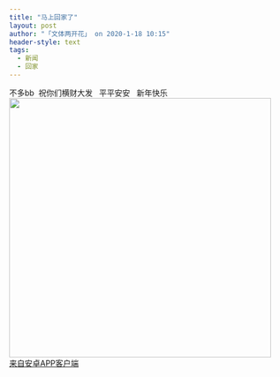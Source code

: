 ```yaml
---
title: "马上回家了"
layout: post
author: "「文体两开花」 on 2020-1-18 10:15"
header-style: text
tags:
  - 新闻
  - 回家
---
```


<head></head>
<body>
  不多bb&nbsp;&nbsp;祝你们横财大发&nbsp; &nbsp;平平安安&nbsp; &nbsp;新年快乐 
 <br> 
 <img width="474" height="470" src="http://image.sxmeihua.com/pic/20200117/1579242242624998_295.jpg">
 <br> 
 <div class="mag_viewthread"> 
  <a class="mag_text" target="_blank" href="https://app.boniu365.online/">来自安卓APP客户端</a> 
  <span id="magapp_qrcode_6001833" onmouseover="showMenu({'showid':this.id, 'menuid':'magapp_qrcode_download','fade':1, 'pos':'34'})" class="mag_qrcode"></span> 
 </div>
</body>



